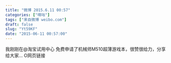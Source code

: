 ```yaml
---
title: "微博 2015.6.11 00:57"
categories: ["嘀咕"]
tags: ["来自微博 weibo.com"]
draft: false
slug: "Yt59KF"
date: "2015-06-11 00:57:00"
---
```


<p>我刚刚在@淘宝试用中心  免费申请了机械师M510超薄游戏本，很赞很给力，分享给大家… O网页链接  ​​​​</p>

